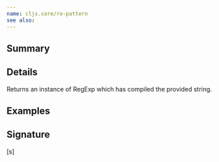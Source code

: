 ```yaml
---
name: cljs.core/re-pattern
see also:
---
```


## Summary

## Details

Returns an instance of RegExp which has compiled the provided string.

## Examples

## Signature
[s]
